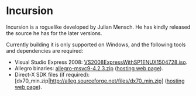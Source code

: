 Incursion
=========

Incursion is a roguelike developed by Julian Mensch.  He has kindly
released the source he has for the later versions.

Currently building it is only supported on Windows, and the following
tools and dependencies are required:

  * Visual Studio Express 2008: [VS2008ExpressWithSP1ENUX1504728.iso](http://download.microsoft.com/download/E/8/E/E8EEB394-7F42-4963-A2D8-29559B738298/VS2008ExpressWithSP1ENUX1504728.iso).
  * Allegro binaries: [allegro-msvc9-4.2.3.zip](http://cdn.allegro.cc/file/library/allegro-4.2.3/allegro-msvc9-4.2.3.zip) ([hosting web page](https://www.allegro.cc/files/?v=4.2)).
  * Direct-X SDK files (if required): [dx70_min.zip|http://alleg.sourceforge.net/files/dx70_min.zip] ([hosting web page](http://alleg.sourceforge.net/wip.html)).

